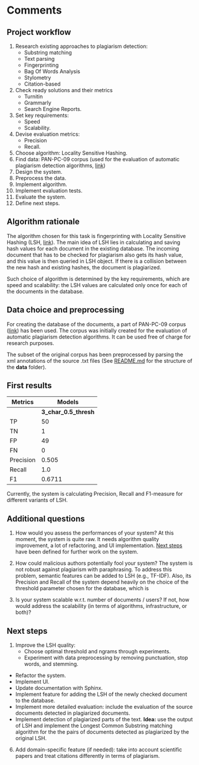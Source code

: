 # Comments

## Project workflow
 1. Research existing approaches to plagiarism detection:
    - Substring matching
    - Text parsing
    - Fingerprinting
    - Bag Of Words Analysis
    - Stylometry
    - Citation-based
2. Check ready solutions and their metrics
   - Turnitin
   - Grammarly
   - Search Engine Reports.
3. Set key requirements:
   - Speed
   - Scalability.
4. Devise evaluation metrics:
   - Precision
   - Recall.
5.  Choose algorithm: Locality Sensitive Hashing.
6. Find data: PAN-PC-09 corpus (used for the evaluation of automatic plagiarism detection algorithms, [link](https://www.uni-weimar.de/en/media/chairs/computer-science-and-media/webis/corpora/corpus-pan-pc-09/))
7. Design the system.
8. Preprocess the data.
9. Implement algorithm.
10. Implement evaluation tests.
11. Evaluate the system.
12. Define next steps.


 ## Algorithm rationale
The algorithm chosen for this task is fingerprinting with Locality Sensitive Hashing (LSH, [link](https://en.wikipedia.org/wiki/Locality-sensitive_hashing)). The main idea of LSH lies in calculating and saving hash values for each document in the existing database. The incoming document that has to be checked for plagiarism also gets its hash value, and this value is then queried in LSH object. If there is a collision between the new hash and existing hashes, the document is plagiarized.

 Such choice of algorithm is determined by the key requirements, which are speed and scalability: the LSH values are calculated only once for each of the documents in the database.


## Data choice and preprocessing
For creating the database of the documents, a part of PAN-PC-09 corpus ([link](https://www.uni-weimar.de/en/media/chairs/computer-science-and-media/webis/corpora/corpus-pan-pc-09/)) has been used. The corpus was initially created for the evaluation of automatic plagiarism detection algorithms. It can be used free of charge for research purposes.

The subset of the original corpus has been preprocessed by parsing the xml annotations of the source .txt files (See [README.md](README.md) for the structure of the **data** folder).


## First results
|Metrics | Models
|-----   | ----------------- |
|        | **3_char_0.5_thresh** |
|TP| 50|
|TN| 1|
|FP| 49|
|FN| 0|
| Precision| 0.505 |
| Recall | 1.0 |
| F1    | 0.6711 |



Currently, the system is calculating Precision, Recall and F1-measure for different variants of LSH.

## Additional questions
1. How would you assess the performances of your system?
 At this moment, the system is quite raw. It needs algorithm quality improvement, a lot of refactoring, and UI implementation. [Next steps](#next-steps) have been defined for further work on the system.
2. How could malicious authors potentially fool your system?
The system is not robust against plagiarism with paraphrasing. To address this problem, semantic features can be added to LSH (e.g., TF-IDF).
Also, its Precision and Recall of the system depend heavily on the choice of the threshold parameter chosen for the database, which is

3. Is your system scalable w.r.t. number of documents / users? If not, how would address the
scalability (in terms of algorithms, infrastructure, or both)?

## Next steps
1. Improve the LSH quality:
   - Choose optimal threshold and ngrams through experiments.
   - Experiment with data preprocessing by removing punctuation, stop words, and stemming.
- Refactor the system.
- Implement UI.
- Update documentation with Sphinx.
- Implement feature for adding the LSH of the newly checked document to the database.
- Implement more detailed evaluation: include the evaluation of the source documents detected in plagiarized documents.
- Implement detection of plagiarized parts of the text.
 **Idea:** use the output of LSH and implement the Longest Common Substring matching algorithm for the the pairs of documents detected as plagiarized by the original LSH.
6. Add domain-specific feature (if needed): take into account scientific papers and treat citations differently in terms of plagiarism.
